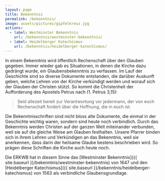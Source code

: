 ```yaml
---
layout: page
title: Bekenntnis
permalink: /bekenntnis/
image: assets/pictures/gipfelkreuz.jpg
actions:
  - label: Westminster Bekenntnis
    url: /bekenntnis/westminster-bekenntnis/
  - label: Heidelberger Katechismus
    url: /bekenntnis/heidelberger-katechismus/
---
```


In einem Bekenntnis wird öffentlich Rechenschaft über den Glauben gegeben. Immer wieder gab es Situationen, in denen die Kirche dazu gedrängt wurde, ein Glaubensbekenntnis zu verfassen. Im Lauf der Geschichte sind so diverse Dokumente entstanden, die darüber Auskunft geben, welche Lehren von der Kirche verkündigt werden und worauf sich der Glauben der Christen stützt. So kommt die Christenheit der Aufforderung des Apostels Petrus nach (1. Petrus 3,15):

> Seid allezeit bereit zur Verantwortung vor jedermann, der von euch Rechenschaft fordert über die Hoffnung, die in euch ist.

Die Bekenntnisschriften sind nicht bloss alte Dokumente, die einmal in der Geschichte wichtig waren, sondern sind heute noch verbindlich. Durch das Bekenntnis werden Christen auf der ganzen Welt miteinander verbunden, weil sie auf die gleiche Weise am Glauben festhalten. Unsere Pfarrer binden sich in ihrem Lehren und Verkündigen an das Bekenntnis, weil sie anerkennen, dass darin der heilsame Glaube bestens beschrieben wird. So prägen diese Schriften die Kirche auch heute noch.

Die ERKWB hat in diesem Sinne das [Westminster Bekenntnis]({{ site.baseurl }}/bekenntnis/westminster-bekenntnis) von 1647 und den [Heidelberger Katechismus]({{ site.baseurl }}/bekenntnis/heidelberger-katechismus) von 1563 als verbindliche Glaubensgrundlage.
